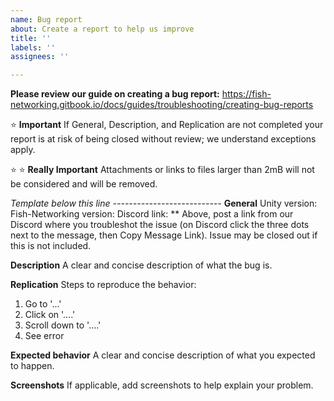 ```yaml
---
name: Bug report
about: Create a report to help us improve
title: ''
labels: ''
assignees: ''

---
```


**Please review our guide on creating a bug report:** https://fish-networking.gitbook.io/docs/guides/troubleshooting/creating-bug-reports

:star: **Important**
If General, Description, and Replication are not completed your report is at risk of being closed without review; we understand exceptions apply.

:star: :star: **Really Important**
Attachments or links to files larger than 2mB will not be considered and will be removed.

*Template below this line
---------------------------*
**General**
Unity version: 
Fish-Networking version: 
Discord link:
** Above, post a link from our Discord where you troubleshot the issue (on Discord click the three dots next to the message, then Copy Message Link). Issue may be closed out if this is not included.

**Description**
A clear and concise description of what the bug is.

**Replication**
Steps to reproduce the behavior: 
1. Go to '...'
2. Click on '....'
3. Scroll down to '....'
4. See error

**Expected behavior**
A clear and concise description of what you expected to happen.

**Screenshots**
If applicable, add screenshots to help explain your problem.
